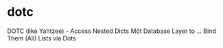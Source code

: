 # dotc
DOTC (like Yahtzee) - Access Nested Dicts Một Database Layer to ... Bind Them (All) Lists via Dots 

